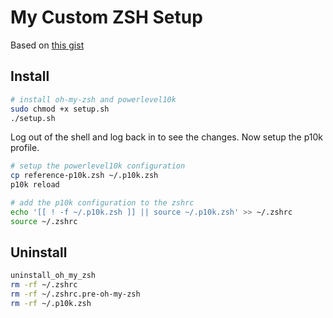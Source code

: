 # My Custom ZSH Setup

Based on [this gist](https://gist.github.com/AmreeshTyagi/013feb0a2b95fddf7361e58a4d8ff128)

## Install

```bash
# install oh-my-zsh and powerlevel10k
sudo chmod +x setup.sh
./setup.sh
```

Log out of the shell and log back in to see the changes.
Now setup the p10k profile.

```bash
# setup the powerlevel10k configuration
cp reference-p10k.zsh ~/.p10k.zsh
p10k reload

# add the p10k configuration to the zshrc
echo '[[ ! -f ~/.p10k.zsh ]] || source ~/.p10k.zsh' >> ~/.zshrc
source ~/.zshrc
```

## Uninstall

```bash
uninstall_oh_my_zsh
rm -rf ~/.zshrc 
rm -rf ~/.zshrc.pre-oh-my-zsh
rm -rf ~/.p10k.zsh
```